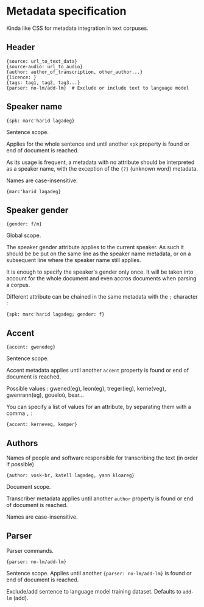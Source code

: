 # Metadata specification

Kinda like CSS for metadata integration in text corpuses.

## Header

```
{source: url_to_text_data}
{source-audio: url_to_audio}
{author: author_of_transcription, other_author...}
{licence: }
{tags: tag1, tag2, tag3...}
{parser: no-lm/add-lm}	# Exclude or include text to language model

```

## Speaker name

`{spk: marc'harid lagadeg}`

Sentence scope.

Applies for the whole sentence and until another `spk` property is found or end of document is reached.

As its usage is frequent, a metadata with no attribute should be interpreted as a speaker name, with the exception of the `{?}` (unknown word) metadata.

Names are case-insensitive.

`{marc'harid lagadeg}`

## Speaker gender

`{gender: f/m}`

Global scope.

The speaker gender attribute applies to the current speaker. As such it should be be put on the same line as the speaker name metadata, or on a subsequent line where the speaker name still applies.

It is enough to specify the speaker's gender only once. It will be taken into account for the whole document and even accros documents when parsing a corpus.

Different attribute can be chained in the same metadata with the `;` character :

`{spk: marc'harid lagadeg; gender: f}`

## Accent

`{accent: gwenedeg}`

Sentence scope.

Accent metadata applies until another `accent` property is found or end of document is reached.

Possible values : gwened(eg), leon(eg), treger(ieg), kerne(veg), gwenrann(eg), goueloù, bear...

You can specify a list of values for an attribute, by separating them with a comma `,` :

`{accent: kerneveg, kemper}`

## Authors

Names of people and software responsible for transcribing the text (in order if possible)

`{author: vosk-br, katell lagadeg, yann kloareg}`

Document scope.

Transcriber metadata applies until another `author` property is found or end of document is reached.

Names are case-insensitive.

## Parser

Parser commands.

`{parser: no-lm/add-lm}`

Sentence scope. Applies until another `{parser: no-lm/add-lm}` is found or end of document is reached.

Exclude/add sentence to language model training dataset. Defaults to `add-lm` (add).
